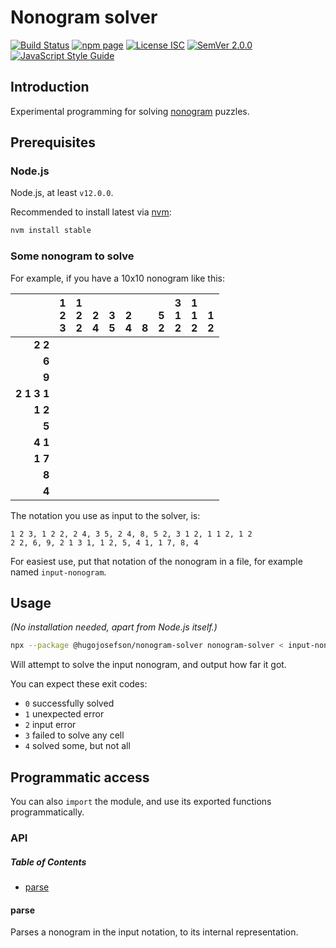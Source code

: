 # Nonogram solver

[![Build Status](https://travis-ci.org/hugojosefson/nonogram-solver.svg?branch=master)](https://travis-ci.org/hugojosefson/nonogram-solver)
[![npm page](https://img.shields.io/npm/v/@hugojosefson/nonogram-solver.svg)](https://npmjs.com/package/@hugojosefson/nonogram-solver)
[![License ISC](https://img.shields.io/npm/l/@hugojosefson/nonogram-solver.svg)](https://tldrlegal.com/license/-isc-license)
[![SemVer 2.0.0](https://img.shields.io/badge/SemVer-2.0.0-lightgrey.svg)](https://semver.org/spec/v2.0.0.html)
[![JavaScript Style Guide](https://img.shields.io/badge/code_style-standard-brightgreen.svg)](https://standardjs.com)

## Introduction

Experimental programming for solving [nonogram](https://en.wikipedia.org/wiki/Nonogram) puzzles.

## Prerequisites

### Node.js

Node.js, at least `v12.0.0`.

Recommended to install latest via [nvm](https://github.com/creationix/nvm#readme):

```bash
nvm install stable
```

### Some nonogram to solve

For example, if you have a 10x10 nonogram like this:

|                         | 1<br>2<br>3 | 1<br>2<br>2 | <br>2<br>4 | <br>3<br>5 | <br>2<br>4 | <br><br>8 | <br>5<br>2 | 3<br>1<br>2 | 1<br>1<br>2 | <br>1<br>2 |
| ----------------------: | :---------: | :---------: | :--------: | :--------: | :--------: | :-------: | :--------: | :---------: | :---------: | :--------: |
|             **2** **2** |             |             |            |            |            |           |            |             |             |            |
|                   **6** |             |             |            |            |            |           |            |             |             |            |
|                   **9** |             |             |            |            |            |           |            |             |             |            |
| **2** **1** **3** **1** |             |             |            |            |            |           |            |             |             |            |
|             **1** **2** |             |             |            |            |            |           |            |             |             |            |
|                   **5** |             |             |            |            |            |           |            |             |             |            |
|             **4** **1** |             |             |            |            |            |           |            |             |             |            |
|             **1** **7** |             |             |            |            |            |           |            |             |             |            |
|                   **8** |             |             |            |            |            |           |            |             |             |            |
|                   **4** |             |             |            |            |            |           |            |             |             |            |

The notation you use as input to the solver, is:

    1 2 3, 1 2 2, 2 4, 3 5, 2 4, 8, 5 2, 3 1 2, 1 1 2, 1 2
    2 2, 6, 9, 2 1 3 1, 1 2, 5, 4 1, 1 7, 8, 4

For easiest use, put that notation of the nonogram in a file, for example named `input-nonogram`.

## Usage

_(No installation needed, apart from Node.js itself.)_

```bash
npx --package @hugojosefson/nonogram-solver nonogram-solver < input-nonogram
```

Will attempt to solve the input nonogram, and output how far it got.

You can expect these exit codes:

-   `0` successfully solved
-   `1` unexpected error
-   `2` input error
-   `3` failed to solve any cell
-   `4` solved some, but not all

## Programmatic access

You can also `import` the module, and use its exported functions programmatically.

### API

<!-- Generated by documentation.js. Update this documentation by updating the source code. -->

##### Table of Contents

-   [parse](#parse)

#### parse

Parses a nonogram in the input notation, to its internal representation.

